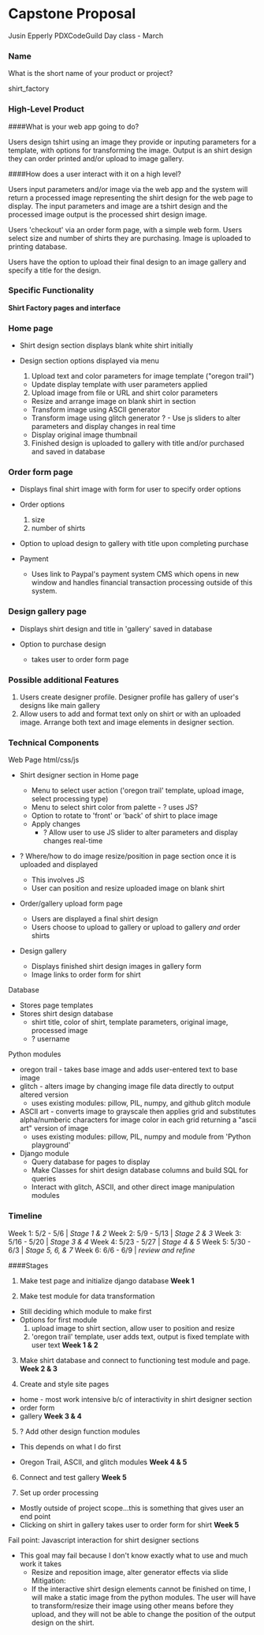 # Capstone Proposal

Jusin Epperly
PDXCodeGuild Day class - March

### Name
What is the short name of your product or project?

shirt_factory

### High-Level Product

####What is your web app going to do?

Users design tshirt using an image they provide or inputing parameters for a template, with options for transforming the image. Output is an shirt design they can order printed and/or upload to image gallery.


####How does a user interact with it on a high level?

Users input parameters and/or image via the web app and the system will return a processed image representing the shirt design for the web page to display. The input parameters and image are a tshirt design and the processed image output is the processed shirt design image.

Users 'checkout' via an order form page, with a simple web form. Users select size and number of shirts they are purchasing. Image is uploaded to printing database.

Users have the option to upload their final design to an image gallery and specify a title for the design.


### Specific Functionality

**Shirt Factory pages and interface**

### Home page
  * Shirt design section displays blank white shirt initially

  * Design section options displayed via menu
    1. Upload text and color parameters for image template ("oregon trail")
      * Update display template with user parameters applied

    2. Upload image from file or URL and shirt color parameters
      * Resize and arrange image on blank shirt in section  
      * Transform image using ASCII generator
      * Transform image using glitch generator
          ? - Use js sliders to alter parameters and display changes in real time
      * Display original image thumbnail

    3. Finished design is uploaded to gallery with title and/or purchased and saved in database

### Order form page
  * Displays final shirt image with form for user to specify order options

  * Order options
    1. size
    2. number of shirts

  * Option to upload design to gallery with title upon completing purchase

  * Payment
    * Uses link to Paypal's payment system CMS which opens in new window and handles financial transaction processing outside of this system.

### Design gallery page
  * Displays shirt design and title in 'gallery' saved in database

  * Option to purchase design
    - takes user to order form page

### Possible additional Features
  1. Users create designer profile. Designer profile has gallery of user's designs like main gallery
  2. Allow users to add and format text only on shirt or with an uploaded image. Arrange both text and image elements in designer section.

### Technical Components

Web Page html/css/js
  - Shirt designer section in Home page
    * Menu to select user action ('oregon trail' template, upload image, select processing type)
    * Menu to select shirt color from palette - ? uses JS?
    * Option to rotate to 'front' or 'back' of shirt to place image
    * Apply changes
      - ? Allow user to use JS slider to alter parameters and display changes real-time

  - ? Where/how to do image resize/position in page section once it is uploaded and displayed
    * This involves JS
    * User can position and resize uploaded image on blank shirt

  - Order/gallery upload form page
    * Users are displayed a final shirt design
    * Users choose to upload to gallery or upload to gallery *and* order shirts

  - Design gallery
    * Displays finished shirt design images in gallery form
    * Image links to order form for shirt

Database
  - Stores page templates
  - Stores shirt design database
    * shirt title, color of shirt, template parameters, original image, processed image
    * ? username

Python modules
  - oregon trail - takes base image and adds user-entered text to base image
  - glitch - alters image by changing image file data directly to output altered version
    * uses existing modules: pillow, PIL, numpy, and github glitch module
  - ASCII art - converts image to grayscale then applies grid and substitutes alpha/numberic characters for image color in each grid returning a "ascii art" version of image
    * uses existing modules: pillow, PIL, numpy and module from 'Python playground'
  - Django module
    * Query database for pages to display
    * Make Classes for shirt design database columns and build SQL for queries
    * Interact with glitch, ASCII, and other direct image manipulation modules

### Timeline

Week 1: 5/2  - 5/6   | *Stage 1 & 2*
Week 2: 5/9  - 5/13  | *Stage 2 & 3*
Week 3: 5/16 - 5/20  | *Stage 3 & 4*
Week 4: 5/23 - 5/27  | *Stage 4 & 5*
Week 5: 5/30 - 6/3   | *Stage 5, 6, & 7*
Week 6: 6/6  - 6/9   | *review and refine*

####Stages

1. Make test page and initialize django database
  **Week 1**

2. Make test module for data transformation
  * Still deciding which module to make first
  * Options for first module
    1. upload image to shirt section, allow user to position and resize
    2. 'oregon trail' template, user adds text, output is fixed template with user text
  **Week 1 & 2**

3. Make shirt database and connect to functioning test module and page.
  **Week 2 & 3**

4. Create and style site pages
  * home - most work intensive b/c of interactivity in shirt designer section
  * order form
  * gallery
  **Week 3 & 4**

5. ? Add other design function modules
  - This depends on what I do first
  * Oregon Trail, ASCII, and glitch modules
  **Week 4 & 5**

6. Connect and test gallery
  **Week 5**

7. Set up order processing
  - Mostly outside of project scope...this is something that gives user an end point
  - Clicking on shirt in gallery takes user to order form for shirt
  **Week 5**

Fail point: Javascript interaction for shirt designer sections
  - This goal may fail because I don't know exactly what to use and much work it takes
    * Resize and reposition image, alter generator effects via slide
  Mitigation:
    - If the interactive shirt design elements cannot be finished on time, I will make a static image from the python modules. The user will have to transform/resize their image using other means before they upload, and they will not be able to change the position of the output design on the shirt.
